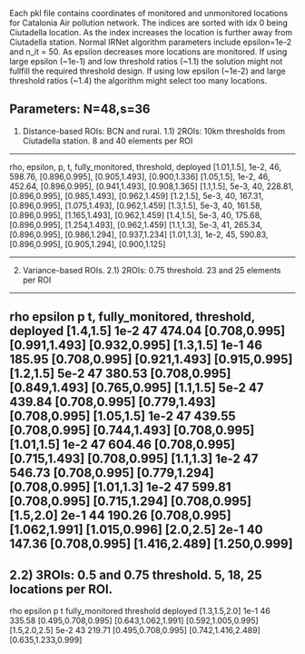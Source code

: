 Each pkl file contains coordinates of monitored and unmonitored locations for Catalonia Air pollution network.
The indices are sorted with idx 0 being Ciutadella location. As the index increases the location is further away from Ciutadella station.
Normal IRNet algorithm parameters include epsilon=1e-2 and n_it = 50. 
As epsilon decreases more locations are monitored.
If using large epsilon (~1e-1) and low threshold ratios (~1.1) the solution might not fullfill the required threshold design.
If using low epsilon (~1e-2) and large threshold ratios (~1.4) the algorithm might select too many locations.

Parameters:
N=48,s=36
---------

1) Distance-based ROIs: BCN and rural.
1.1) 2ROIs: 10km thresholds from Ciutadella station. 8 and 40 elements per ROI
---------------------------------------------------------------------------
rho,		epsilon,	p,	t,		fully_monitored,	threshold,		deployed
[1.01,1.5],	1e-2,		46,	598.76,		[0.896,0.995],		[0.905,1.493],		[0.900,1.336]
[1.05,1.5],	1e-2,		46,	452.64,		[0.896,0.995],		[0.941,1.493],		[0.908,1.365]
[1.1,1.5],	5e-3,		40,	228.81,		[0.896,0.995],		[0.985,1.493],		[0.962,1.459]
[1.2,1.5],	5e-3,		40,	167.31,		[0.896,0.995],		[1.075,1.493],		[0.962,1.459]
[1.3,1.5],	5e-3,		40,	161.58,		[0.896,0.995],		[1.165,1.493],		[0.962,1.459]
[1.4,1.5],	5e-3,		40,	175.68,		[0.896,0.995],		[1.254,1.493],		[0.962,1.459]
[1.1,1.3],	5e-3,		41,	265.34,		[0.896,0.995],		[0.986,1.294],		[0.937,1.234]
[1.01,1.3],	1e-2,		45,	590.83,		[0.896,0.995],		[0.905,1.294],		[0.900,1.125]

----------------------------------------------------------------------------

2) Variance-based ROIs.
2.1) 2ROIs:  0.75 threshold. 23 and 25 elements per ROI
-----------------------------------------------------
rho		epsilon		p	t,		fully_monitored,	threshold,	deployed
[1.4,1.5]	1e-2		47	474.04		[0.708,0.995]		[0.991,1.493]	[0.932,0.995]
[1.3,1.5]	1e-1		46	185.95		[0.708,0.995]		[0.921,1.493]	[0.915,0.995]
[1.2,1.5]	5e-2		47	380.53		[0.708,0.995]		[0.849,1.493]	[0.765,0.995]
[1.1,1.5]	5e-2		47	439.84		[0.708,0.995]		[0.779,1.493]	[0.708,0.995]
[1.05,1.5]	1e-2		47	439.55		[0.708,0.995]		[0.744,1.493]	[0.708,0.995]
[1.01,1.5]	1e-2		47	604.46		[0.708,0.995]		[0.715,1.493]	[0.708,0.995]
[1.1,1.3]	1e-2		47	546.73		[0.708,0.995]		[0.779,1.294]	[0.708,0.995]
[1.01,1.3]	1e-2		47	599.81		[0.708,0.995]		[0.715,1.294]	[0.708,0.995]
[1.5,2.0]	2e-1		44	190.26		[0.708,0.995]		[1.062,1.991]	[1.015,0.996]
[2.0,2.5]	2e-1		40	147.36		[0.708,0.995]		[1.416,2.489]	[1.250,0.999]
---------------------------------------------------------

2.2) 3ROIs: 0.5 and 0.75 threshold. 5, 18, 25 locations per ROI.
----------------------------------------------------------------
rho		epsilon	p	t	fully_monitored		threshold		deployed
[1.3,1.5,2.0]	1e-1	46	335.58	[0.495,0.708,0.995]	[0.643,1.062,1.991]	[0.592,1.005,0.995]
[1.5,2.0,2.5]	5e-2	43	219.71	[0.495,0.708,0.995]	[0.742,1.416,2.489]	[0.635,1.233,0.999]
